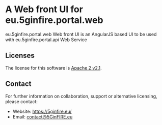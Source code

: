 A Web front UI for eu.5ginfire.portal.web
==========
eu.5ginfire.portal.web Web front UI is an AngularJS based UI to be used with  eu.5ginfire.portal.api Web Service


Licenses
--------

The license for this software is [Apache 2 v2.1](./src/license/header.txt).

Contact
-------

For further information on collaboration, support or alternative licensing, please contact:

* Website: https://5ginfire.eu/ 
* Email: contact@5GinFIRE.eu

